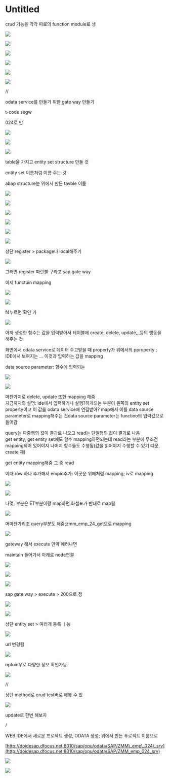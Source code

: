 # Untitled

crud 기능을 각각 따로의 function module로 생

![](.gitbook/assets/image%20%28670%29.png)



![](.gitbook/assets/image%20%28706%29.png)

![](.gitbook/assets/image%20%28678%29.png)

![](.gitbook/assets/image%20%28696%29.png)

![](.gitbook/assets/image%20%28688%29.png)







![](.gitbook/assets/image%20%28683%29.png)





//

odata service를 만들기 위한 gate way 만들기

t-code segw

024로 만

![](.gitbook/assets/image%20%28690%29.png)

![](.gitbook/assets/image%20%28682%29.png)

![](.gitbook/assets/image%20%28671%29.png)

table울 가지고 entity set structure 만둘 것

entity set 이름처럼 이름 주는 것

abap structure눈 위에서 만든 tavble 이름

![](.gitbook/assets/image%20%28692%29.png)

![](.gitbook/assets/image%20%28691%29.png)

![](.gitbook/assets/image%20%28699%29.png)

![](.gitbook/assets/image%20%28677%29.png)

![](.gitbook/assets/image%20%28707%29.png)

![](.gitbook/assets/image%20%28672%29.png)

상단 register &gt; package나 local해주기 

![](.gitbook/assets/image%20%28703%29.png)

그러면 register 파란불 구라고 sap gate way

이제 functuin mapping

![](.gitbook/assets/image%20%28708%29.png)

![](.gitbook/assets/image%20%28694%29.png)

f4누르면 확인 가

![](.gitbook/assets/image%20%28669%29.png)

아까 생성한 함수는 값을 입력받아서 테이블에 create, delete, update,,,등의 행동을 해주는 것

화면에서 odata service로 데이터 주고받을 때 property가 위에서의 pproperty ; IDE에서 보여지는 ...  이것과 입력하는 값을 mapping 

data source parameter: 함수에 입력되눈 



![](.gitbook/assets/image%20%28701%29.png)

![](.gitbook/assets/image%20%28673%29.png)

마찬가지로 delete, update 또한 mapping 해줌  
지금까지의 설명: ide에서 입력하거나 실행?하게되는 부분이 왼쪽의 entity set property이고 이 값을 odata service에 연결받아? map해서 이를 data source parameter로 mapping해주는 것data source parameter는 functino의 입력값으로 들어감



query는 다중행의 값이 결과로 나오고 read는 단일행의 값이 결과로 나옴  
get entity, get entity set에도 함수 mapping하면되는데 read라는 부분에 무조건 mapping되어 있어야지 나머지 함수들도 수행됨\(값을 읽어야지 수행할 수 있기 떄문, create 제\)  
  
 get entity mapping해줌 그 중 read

이때 row 하나 추가해서 empid추가: 이곳운 위에처럼 mapping; iv로 mapping  


![](.gitbook/assets/image%20%28685%29.png)

![](.gitbook/assets/image%20%28680%29.png)

나멎; 부분은 ET부분이랑 map하면 화설표가 반대로 map될 

![](.gitbook/assets/image%20%28674%29.png)

머마찬가리조 query부분도 해줌;zmm\_emp\_24\_get으로 mapping

![](.gitbook/assets/image%20%28689%29.png)



gateway 해서 execute 만약 에러나면

maintain 들어가서 아래로 node연결 

![](.gitbook/assets/image%20%28676%29.png)

![](.gitbook/assets/image%20%28668%29.png)

![](.gitbook/assets/image%20%28697%29.png)



sap gate way &gt; execute &gt; 200으로 정

![](.gitbook/assets/image%20%28667%29.png)

![](.gitbook/assets/image%20%28679%29.png)

상단 entity set &gt; 여러개 등록 ㅏ능 

![](.gitbook/assets/image%20%28695%29.png)

url 변경됨

![](.gitbook/assets/image%20%28704%29.png)

optoin우로 다양한 정보 확인가능



![](.gitbook/assets/image%20%28698%29.png)

//

상단 method로 crud test버로 해봏 수 있

![](.gitbook/assets/image%20%28684%29.png)

update로 한번 해보자

/



WEB IDE에서 새로운 프로젝트 생성, ODATA 생성; 위에서 만든 푸로젝트 이룸으로

[http://doidesap.dfocus.net:8010/sap/opu/odata/SAP/ZMM\_emp\_024\_srv](http://doidesap.dfocus.net:8010/sap/opu/odata/SAP/ZMM_emp_024_srv)



![](.gitbook/assets/image%20%28681%29.png)

![](.gitbook/assets/image%20%28687%29.png)


